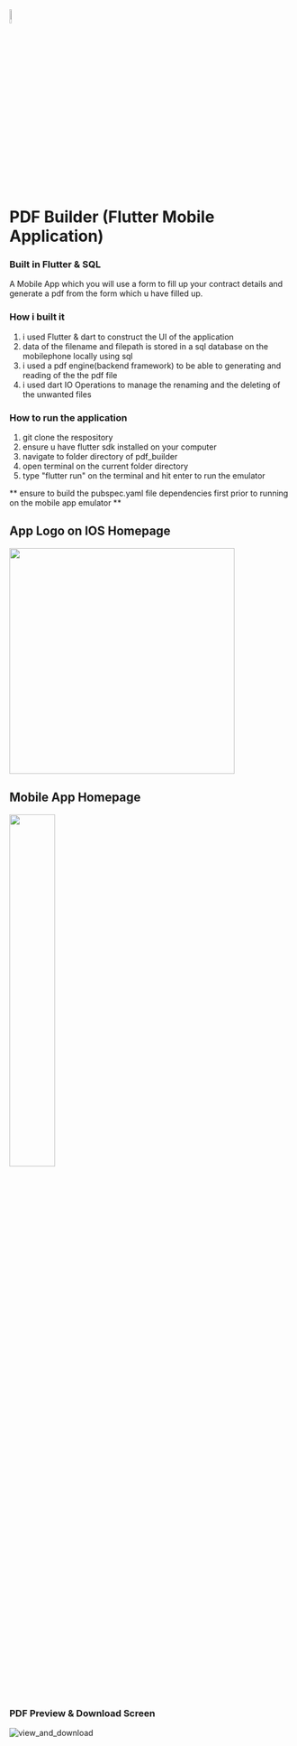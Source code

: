 <img src="https://user-images.githubusercontent.com/22993048/94937048-a5d15e00-0501-11eb-890e-df3a4561d5e6.jpg" width="8%" height="8%">

# PDF Builder (Flutter Mobile Application)
### Built in Flutter & SQL
A Mobile App which you will use a form to fill up your contract details and generate a pdf from the form which u have filled up.

### How i built it
1. i used Flutter & dart to construct the UI of the application
2. data of the filename and filepath is stored in a sql database on the mobilephone locally using sql
3. i used a pdf engine(backend framework) to be able to generating and reading of the the pdf file
4. i used dart IO Operations to manage the renaming and the deleting of the unwanted files

### How to run the application
1. git clone the respository
2. ensure u have flutter sdk installed on your computer
3. navigate to folder directory of pdf_builder
4. open terminal on the current folder directory
5. type "flutter run" on the terminal and hit enter to run the emulator

** ensure to build the pubspec.yaml file dependencies first prior to running on the mobile app emulator **

## App Logo on IOS Homepage
<img width="400" src="https://user-images.githubusercontent.com/22993048/94937364-11b3c680-0502-11eb-802c-905d034e674d.png">

## Mobile App Homepage
<img src="https://user-images.githubusercontent.com/22993048/94992874-8862c980-05bf-11eb-86d7-5e66e20c9369.PNG" width="40%" height="40%">

### 


### PDF Preview & Download Screen
![view_and_download](https://user-images.githubusercontent.com/22993048/94992294-a6c6c600-05bb-11eb-9a18-4629cd5e8572.jpg)
